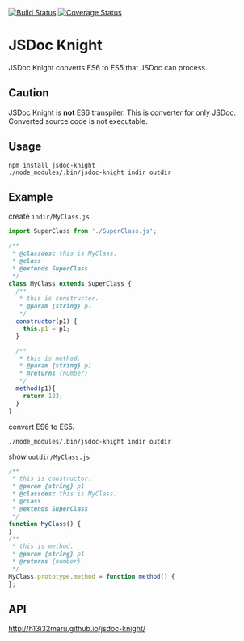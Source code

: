 [![Build Status](https://travis-ci.org/h13i32maru/jsdoc-knight.svg?branch=master)](https://travis-ci.org/h13i32maru/jsdoc-knight)
[![Coverage Status](https://coveralls.io/repos/h13i32maru/jsdoc-knight/badge.svg?branch=master)](https://coveralls.io/r/h13i32maru/jsdoc-knight?branch=master)
# JSDoc Knight
JSDoc Knight converts ES6 to ES5 that JSDoc can process.

## Caution
JSDoc Knight is **not** ES6 transpiler.
This is converter for only JSDoc. Converted source code is not executable.

## Usage

```
npm install jsdoc-knight
./node_modules/.bin/jsdoc-knight indir outdir
```

## Example
create ``indir/MyClass.js``

```javascript
import SuperClass from './SuperClass.js';

/**
 * @classdesc this is MyClass.
 * @class
 * @extends SuperClass
 */
class MyClass extends SuperClass {
  /**
   * this is constructor.
   * @param {string} p1
   */
  constructor(p1) {
    this.p1 = p1;
  }

  /**
   * this is method.
   * @param {string} p1
   * @returns {number}
   */
  method(p1){
    return 123;
  }
}
```

convert ES6 to ES5.

```
./node_modules/.bin/jsdoc-knight indir outdir
```

show ``outdir/MyClass.js``

```javascript
/**
 * this is constructor.
 * @param {string} p1
 * @classdesc this is MyClass.
 * @class
 * @extends SuperClass
 */
function MyClass() {
}
/**
 * this is method.
 * @param {string} p1
 * @returns {number}
 */
MyClass.prototype.method = function method() {
};
```

## API
http://h13i32maru.github.io/jsdoc-knight/
